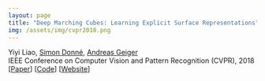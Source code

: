 ```yaml
---
layout: page
title: "Deep Marching Cubes: Learning Explicit Surface Representations"
img: /assets/img/cvpr2018.png
---
```

Yiyi Liao, [Simon Donné](https://donnessime.github.io/), [Andreas Geiger](https://avg.is.tuebingen.mpg.de/person/ageiger)
<br/>
IEEE Conference on Computer Vision and Pattern Recognition (CVPR), 2018
<br/>
[[Paper](http://www.cvlibs.net/publications/Liao2018CVPR.pdf)]
[[Code](http://www.cvlibs.net/redirect.php?site=deep_marching_cubes)]
[[Website](https://avg.is.tuebingen.mpg.de/research_projects/deep-marching-cubes)]
